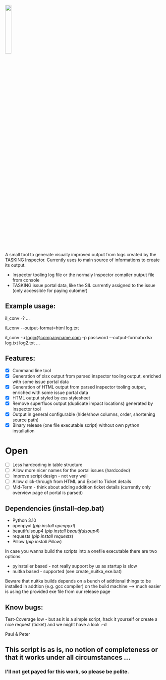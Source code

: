 <p>
  <img src="res/logo.png" width="20%">
</p>

A small tool to generate visually improved output from logs created by the TASKING Inspector.
Currently uses to main source of informations to create its output.
- Inspector tooling log file  or  the normaly Inspector compiler output file from console
- TASKING issue portal data, like the SIL currently assigned to the issue  (only accessible for paying cutomer)


## Example usage:

il_conv -?
 ...

il_conv --output-format=html log.txt

il_conv -u login@companyname.com -p password --output-format=xlsx log.txt log2.txt ...


## Features:
* [x] Command line tool
* [x] Generation of xlsx output from parsed inspector tooling output, enriched with some issue portal data
* [x] Generation of HTML output from parsed inspector tooling output, enriched with some issue portal data
* [x] HTML output styled by css stylesheet
* [x] Remove superfluos output (duplicate impact locations) generated by Inspector tool
* [x] Output in general configurable (hide/show columns, order, shortening source path)
* [x] Binary release (one file executable script) without own python installation

# Open
* [ ] Less hardcoding in table structure
* [ ] Allow more nicer names for the portal issues (hardcoded)
* [ ] Improve script design - not very well 
* [ ] Allow click-through from HTML and Excel to Ticket details
* [ ] Mid-Term - think about adding addition ticket details (currently only overview page of portal is parsed)

## Dependencies (install-dep.bat)
* Python 3.10
* openpyxl (*pip install openpyxl*)
* beautifulsoup4 (*pip install beautifulsoup4*)
* requests (*pip install requests*)
* Pillow (*pip install Pillow*)

In case you wanna build  the scripts into a onefile executable there are two  options
* pyinstaller based - not really support by us as startup is slow
* nuitka based - supported (see create_nuitka_exe.bat)

Beware that nuitka builds depends on a bunch of addtional things to be installed in addtion (e.g. gcc compiler) on the build machine
--> much easier is using the provided exe file from our release page

## Know bugs: 
Test-Coverage low - but as it is a simple script, hack it yourself or create a nice request (ticket) and we might have a look :-d

Paul & Peter

  
## This script is as is, no notion of completeness or that it works under all circumstances ...
  
### I'll not get payed for this work, so please be polite.
  


